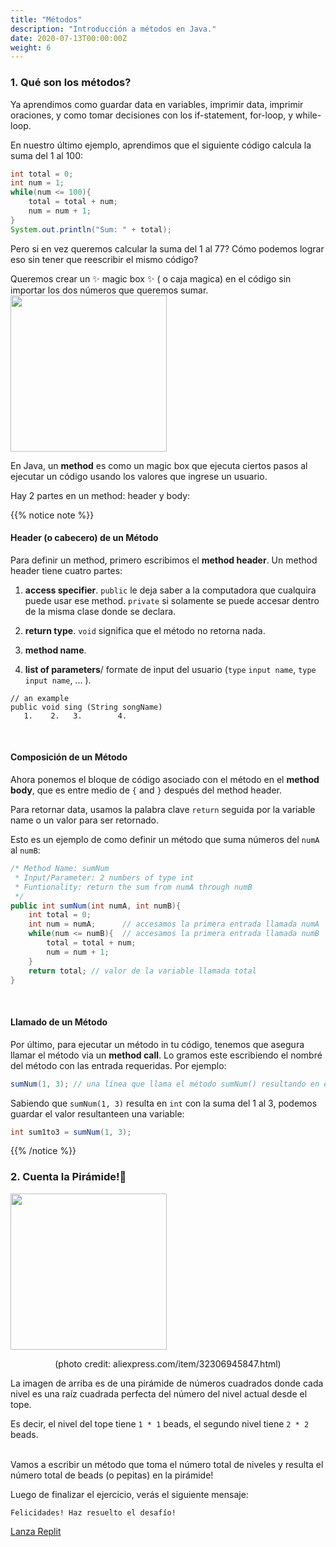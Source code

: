 ```yaml
---
title: "Métodos"
description: "Introducción a métodos en Java."
date: 2020-07-13T00:00:00Z
weight: 6
---
```


### 1. Qué son los métodos?
Ya aprendimos como guardar data en variables, imprimir data, imprimir oraciones, y como tomar decisiones con los if-statement, for-loop, y while-loop. 

En nuestro último ejemplo, aprendimos que el siguiente código calcula la suma del 1 al 100:
```java
int total = 0;
int num = 1;
while(num <= 100){
    total = total + num;
    num = num + 1;
}
System.out.println("Sum: " + total);
```
Pero si en vez queremos calcular la suma del 1 al 77? Cómo podemos lograr eso sin tener que reescribir el mismo código?

Queremos crear un ✨ magic box ✨ ( o caja magica) en el código sin importar los dos números que queremos sumar.
<img src="../images/method.png" height="250"/> 

En Java, un <b>method</b> es como un magic box que ejecuta ciertos pasos al ejecutar un código usando los valores que ingrese un usuario.

Hay 2 partes en un method: header y body:

{{% notice note %}}
#### Header (o cabecero) de un Método
Para definir un method, primero escribimos el <b>method header</b>. Un method header tiene cuatro partes:

1. <b>access specifier</b>. `public` le deja saber a la computadora que cualquira puede usar ese method. `private` si solamente se puede accesar dentro de la misma clase donde se declara.

2. <b>return type</b>. `void` significa que el método no retorna nada.

3. <b>method name</b>. 

4. <b>list of parameters</b>/ formate de input del usuario (`type` `input name`, `type` `input name`, ... ).

```
// an example
public void sing (String songName)
   1.    2.   3.        4.
```
<br />

#### Composición de un Método
Ahora ponemos el bloque de código asociado con el método en el <b>method body</b>, que es entre medio de `{` and `}` después del method header.

Para retornar data, usamos la palabra clave `return` seguida por la variable name o un valor para ser retornado. 

Esto es un ejemplo de como definir un método que suma números del `numA` al `numB`:
```java
/* Method Name: sumNum
 * Input/Parameter: 2 numbers of type int
 * Funtionality: return the sum from numA through numB
 */
public int sumNum(int numA, int numB){
    int total = 0;
    int num = numA;      // accesamos la primera entrada llamada numA  
    while(num <= numB){  // accesamos la primera entrada llamada numB
        total = total + num;
        num = num + 1;
    }
    return total; // valor de la variable llamada total
}
```
<br />

#### Llamado de un Método
Por último, para ejecutar un método in tu código, tenemos que asegura llamar el método via un <b>method call</b>. Lo gramos este escribiendo el nombré del método con las entrada requeridas. Por ejemplo:

```java
sumNum(1, 3); // una línea que llama el método sumNum() resultando en el valor de  6
```
Sabiendo que `sumNum(1, 3)` resulta en `int` con la suma del 1 al 3, podemos guardar el valor resultanteen una variable:
```java
int sum1to3 = sumNum(1, 3); 
```
{{% /notice %}}

### 2. Cuenta la Pirámide!🔺
<img src="../images/pyramid.png" height="250"/> 
<p style="text-align: center;">(photo credit: aliexpress.com/item/32306945847.html)</p>

La imagen de arriba es de una pirámide de números cuadrados donde cada nivel es una raíz cuadrada perfecta del número del nivel actual desde el tope.

Es decir, el nivel del tope tiene `1 * 1` beads, el segundo nivel tiene `2 * 2` beads.

<br />
Vamos a escribir un método que toma el número total de niveles y resulta el número total de beads (o pepitas) en la pirámide!

Luego de finalizar el ejercicio, verás el siguiente mensaje:
```
Felicidades! Haz resuelto el desafío!
```

<a class="my-2 mx-4 btn btn-info" href="https://replit.com/@nuevofoundation/JavaBasicosPyramid" target="_blank">Lanza Replit</a>

